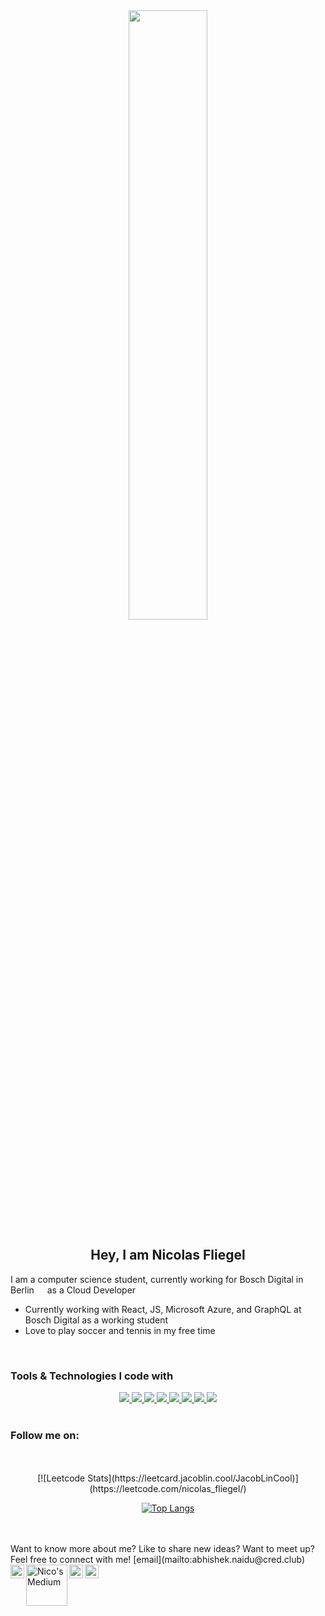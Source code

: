 <div align="center">
    <img src="https://www.wallpaperup.com/uploads/wallpapers/2015/07/26/763385/9a82dcaefabcd4470d587987f7b97e24.jpg" width="50%" height="50%" />
    <h2>
      Hey, I am Nicolas Fliegel 
    </h2>
</div>
          
I am a computer science student, currently working for Bosch Digital in Berlin <img src="https://icons8.de/icon/hTMPE6ntTofO/germany" width="13" /> as a Cloud Developer
- Currently working with React, JS, Microsoft Azure, and GraphQL at Bosch Digital as a working student
- Love to play soccer and tennis in my free time

<br />

<h3>Tools & Technologies I code with</h4>
<div align="center">
  <a href="https://reactjs.org">
    <img src="https://img.shields.io/badge/React-61DAFB?style=for-the-badge&labelColor=20232A&logoColor=61DAFB&logo=react"> 
  </a>
  <a href="https://sass-lang.com">
    <img src="https://img.shields.io/badge/Sass-CC6699?style=for-the-badge&labelColor=be3f80&logoColor=ffffff&logo=sass"> 
  </a>
  <a href="https://www.python.org"> 
    <img src="https://img.shields.io/badge/Python-3776AB?style=for-the-badge&labelColor=FFD43B&logoColor=3776AB&logo=python"
  </a> 
  <a href="https://en.wikipedia.org/wiki/JavaScript">
    <img src="https://img.shields.io/badge/JavaScript-F7DF1E?style=for-the-badge&labelColor=ffffff&logoColor=F7DF1E&logo=javascript">
  </a>
  <a href="https://angular.io">
    <img src="https://img.shields.io/badge/Angular-DD0031?style=for-the-badge&labelColor=ffffff&logoColor=DD0031&logo=angular">
  </a>
  <a href="https://nextjs.org">
    <img src="https://img.shields.io/badge/Next.js-ffffff?style=for-the-badge&labelColor=ffffff&logoColor=000000&logo=next-dot-js"
 </a>
  <a href="https://www.docker.com">
    <img src="https://img.shields.io/badge/Docker-2496ED?style=for-the-badge&labelColor=369cee&logoColor=ffffff&logo=docker">
  </a> 
  <a href="https://auth0.com/">
    <img src="https://img.shields.io/badge/Auth0-EB5424?style=for-the-badge&labelColor=000000&logoColor=EB5424&logo=auth0">
  </a>
</div>
<br/>

<h3>Follow me on:</h3> 
<br/>
    
 <br/>
<div align="center">
  [![Leetcode Stats](https://leetcard.jacoblin.cool/JacobLinCool)](https://leetcode.com/nicolas_fliegel/)
  
  [![Top Langs](https://github-readme-stats.vercel.app/api/top-langs/?username=Nico4899)](https://github.com/anuraghazra/github-readme-stats)
  
  <br/>                                                                                                                                             
</div>
 <br/>
  Want to know more about me? Like to share new ideas? Want to meet up? Feel free to connect with me! [email](mailto:abhishek.naidu@cred.club)
    
<br/>
    <a href="https://www.linkedin.com/in/nicolas-fliegel/">
      <img align="left" alt="Nico's LinkedIn" width="22px" src="https://raw.githubusercontent.com/peterthehan/peterthehan/master/assets/linkedin.svg" />
    </a>
    <a href="https://medium.com/@nico.fliegel">
      <img align="left" alt="Nico's Medium" width="66px" src="https://c.neevacdn.net/image/fetch/s--76whhfs---/https%3A//www.thelogocreative.co.uk/wp-content/uploads/2017/08/1_uLuWzCXfq2rt1t_TkuLB8A.png?savepath=1_uLuWzCXfq2rt1t_TkuLB8A.png" />
    </a>
    <a href="https://www.instagram.com/n1c0_f99/">
      <img align="left" alt="Nico's Instagram" width="22px" src="https://upload.wikimedia.org/wikipedia/commons/a/a5/Instagram_icon.png" />
    </a>
    <a href="https://twitter.com/n1c0_f99">
      <img align="left" alt="Nico's Twitter" width="22px" src="https://raw.githubusercontent.com/peterthehan/peterthehan/master/assets/twitter.svg" />
    </a>  

